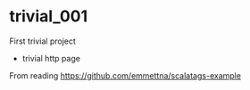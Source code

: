 # trivial_001
First trivial project

- trivial http page

From reading https://github.com/emmettna/scalatags-example
